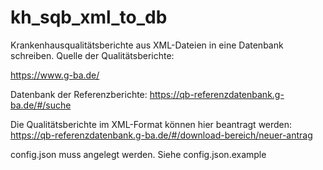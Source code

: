 # kh_sqb_xml_to_db
Krankenhausqualitätsberichte aus XML-Dateien in eine Datenbank schreiben.
Quelle der Qualitätsberichte: 

https://www.g-ba.de/


Datenbank der Referenzberichte:
https://qb-referenzdatenbank.g-ba.de/#/suche

Die Qualitätsberichte im XML-Format können hier beantragt werden:
https://qb-referenzdatenbank.g-ba.de/#/download-bereich/neuer-antrag

config.json muss angelegt werden. Siehe config.json.example
